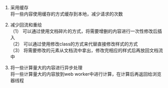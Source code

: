 1. 采用缓存  
将一些内容使用缓存的方式缓存到本地，减少请求的次数

2. 减少回流和重绘  
（1） 可以通过使用文档碎片的方式，将需要增删的内容进行一次性修改后插入  
（2） 可以通过使用修改class的方式来代替直接修改样式的方式  
（3） 将需要修改的元素从文档流中拿出，修改完相应的样式后再放回文档流中

3. 将一些计算量大的内容进行异步处理  
将一些计算量大的内容放到web worker中进行计算，在计算后再返回给浏览器线程